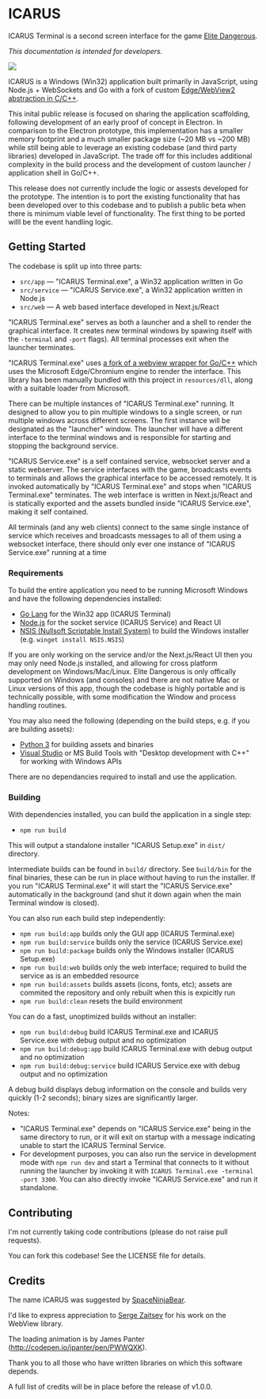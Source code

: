 # ICARUS

ICARUS Terminal is a second screen interface for the game [Elite Dangerous](https://www.elitedangerous.com/).

_This documentation is intended for developers._

<img src="https://user-images.githubusercontent.com/595695/137490706-4772ba94-904e-47f4-8bf0-759d3ca51287.png">

ICARUS is a Windows (Win32) application built primarily in JavaScript, using Node.js + WebSockets and Go with a fork of custom [Edge/WebView2 abstraction in C/C++](https://github.com/iaincollins/webview).

This inital public release is focused on sharing the application scaffolding, following development of an early proof of concept in Electron. In comparison to the Electron prototype, this implementation has a smaller memory footprint and a much smaller package size (~20 MB vs ~200 MB) while still being able to leverage an existing codebase (and third party libraries) developed in JavaScript. The trade off for this includes additional complexity in the build process and the development of custom launcher / application shell in Go/C++.

This release does not currently include the logic or assests developed for the prototype. The intention is to port the existing functionality that has been developed over to this codebase and to publish a public beta when there is minimum viable level of functionality. The first thing to be ported willl be the event handling logic.

## Getting Started

The codebase is split up into three parts:

* `src/app` — "ICARUS Terminal.exe", a Win32 application written in Go
* `src/service` — "ICARUS Service.exe", a Win32 application written in Node.js
* `src/web` — A web based interface developed in Next.js/React

"ICARUS Terminal.exe" serves as both a launcher and a shell to render the graphical interface. It creates new terminal windows by spawing itself with the `-terminal` and `-port` flags). All terminal processes exit when the launcher terminates. 

"ICARUS Terminal.exe" uses [a fork of a webview wrapper for Go/C++](https://github.com/iaincollins/webview) which uses the Microsoft Edge/Chromium engine to render the interface. This library has been manually bundled with this project in `resources/dll`, along with a suitable loader from Microsoft.

There can be multiple instances of "ICARUS Terminal.exe" running. It designed to allow you to pin multiple windows to a single screen, or run multiple windows across different screens. The first instance will be designated as the "launcher" window. The launcher will have a different interface to the terminal windows and is responsible for starting and stopping the background service.

"ICARUS Service.exe" is a self contained service, websocket server and a static webserver. The service interfaces with the game, broadcasts events to terminals and allows the graphical interface to be accessed remotely. It is invoked automatically by "ICARUS Terminal.exe" and stops when "ICARUS Terminal.exe" terminates. The web interface is written in Next.js/React and is statically exported and the assets bundled inside "ICARUS Service.exe", making it self contained.

All terminals (and any web clients) connect to the same single instance of service which receives and broadcasts messages to all of them using a websocket interface, there should only ever one instance of "ICARUS Service.exe" running at a time

### Requirements

To build the entire application you need to be running Microsoft Windows and have the following dependencies installed:

* [Go Lang](https://golang.org/) for the Win32 app (ICARUS Terminal)
* [Node.js](https://nodejs.org/en/download/) for the socket service (ICARUS Service) and React UI
* [NSIS (Nullsoft Scriptable Install System)](https://nsis.sourceforge.io/) to build the Windows installer (e.g. `winget install NSIS.NSIS`)

If you are only working on the service and/or the Next.js/React UI then you may only need Node.js installed, and allowing for cross platform development on Windows/Mac/Linux. Elite Dangerous is only offically supported on Windows (and consoles) and there are not native Mac or Linux versions of this app, though the codebase is highly portable and is technically possible, with some modification the Window and process handling routines.

You may also need the following (depending on the build steps, e.g. if you are building assets):

* [Python 3](https://www.python.org/downloads/) for building assets and binaries
* [Visual Studio](https://visualstudio.microsoft.com/downloads/) or MS Build Tools with "Desktop development with C++" for working with Windows APIs

There are no dependancies required to install and use the application.

### Building

With dependencies installed, you can build the application in a single step:

* `npm run build`

This will output a standalone installer "ICARUS Setup.exe" in `dist/` directory.

Intermediate builds can be found in `build/` directory. See `build/bin` for the final binaries, these can be run in place without having to run the installer. If you run "ICARUS Terminal.exe" it will start the "ICARUS Service.exe" automatically in the background (and shut it down again when the main Terminal window is closed).

You can also run each build step independently:

* `npm run build:app` builds only the GUI app (ICARUS Terminal.exe)
* `npm run build:service` builds only the service (ICARUS Service.exe)
* `npm run build:package` builds only the Windows installer (ICARUS Setup.exe)
* `npm run build:web` builds only the web interface; required to build the service as is an embedded resource
* `npm run build:assets` builds assets (icons, fonts, etc); assets are commited the repository and only rebuilt when this is expicitly run
* `npm run build:clean` resets the build environment

You can do a fast, unoptimized builds without an installer:

* `npm run build:debug` build ICARUS Terminal.exe and ICARUS Service.exe with debug output and no optimization
* `npm run build:debug:app` build ICARUS Terminal.exe with debug output and no optimization
* `npm run build:debug:service` build ICARUS Service.exe with debug output and no optimization

A debug build displays debug information on the console and builds very quickly (1-2 seconds); binary sizes are significantly larger.

Notes:

* "ICARUS Terminal.exe" depends on "ICARUS Service.exe" being in the same directory to run, or it will exit on startup with a message indicating unable to start the ICARUS Terminal Service.
* For development purposes, you can also run the service in development mode with `npm run dev` and start a Terminal that connects to it without running the launcher by invoking it with `ICARUS Terminal.exe -terminal -port 3300`. You can also directly invoke "ICARUS Service.exe" and run it standalone.

## Contributing

I'm not currently taking code contributions (please do not raise pull requests).

You can fork this codebase! See the LICENSE file for details.

## Credits

The name ICARUS was suggested by [SpaceNinjaBear](https://www.reddit.com/user/SpaceNinjaBear).

I'd like to express appreciation to [Serge Zaitsev](https://github.com/zserge) for his work on the WebView library.

The loading animation is by James Panter (http://codepen.io/jpanter/pen/PWWQXK).

Thank you to all those who have written libraries on which this software depends.

A full list of credits will be in place before the release of v1.0.0.
